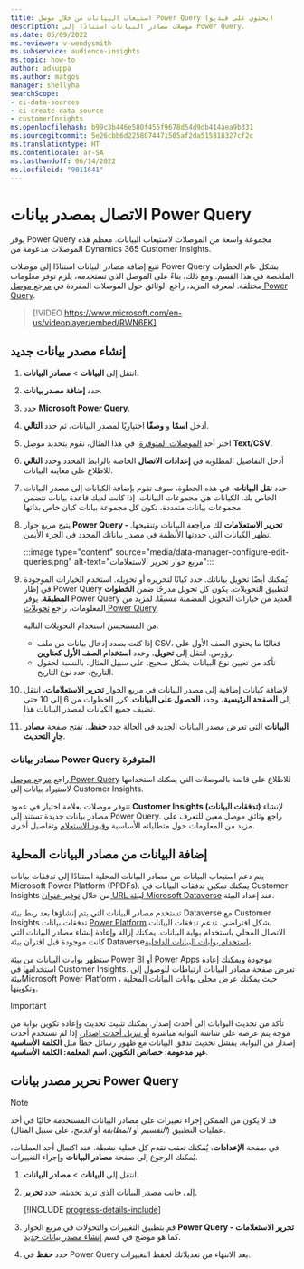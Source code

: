 ```yaml
---
title: استيعاب البيانات من خلال موصل Power Query (يحتوي على فيديو)
description: موصلات مصادر البيانات استنادًا إلى Power Query.
ms.date: 05/09/2022
ms.reviewer: v-wendysmith
ms.subservice: audience-insights
ms.topic: how-to
author: adkuppa
ms.author: matgos
manager: shellyha
searchScope:
- ci-data-sources
- ci-create-data-source
- customerInsights
ms.openlocfilehash: b99c3b446e580f455f9678d54d9db414aea9b331
ms.sourcegitcommit: 5e26cbb6d2258074471505af2da515818327cf2c
ms.translationtype: HT
ms.contentlocale: ar-SA
ms.lasthandoff: 06/14/2022
ms.locfileid: "9011641"
---
```

# <a name="connect-to-a-power-query-data-source"></a>الاتصال بمصدر بيانات Power Query

يوفر Power Query مجموعة واسعة من الموصلات لاستيعاب البيانات. معظم هذه الموصلات مدعومة من Dynamics 365 Customer Insights.

تتبع إضافة مصادر البيانات استنادًا إلى موصلات Power Query بشكل عام الخطوات الملخصة في هذا القسم. ومع ذلك، بناءً على الموصل الذي تستخدمه، يلزم توفر معلومات مختلفة. لمعرفة المزيد، راجع الوثائق حول الموصلات المفردة في [مرجع موصل Power Query](/power-query/connectors/).

> [!VIDEO https://www.microsoft.com/en-us/videoplayer/embed/RWN6EK]

## <a name="create-a-new-data-source"></a>إنشاء مصدر بيانات جديد

1. انتقل إلى **البيانات** > **مصادر البيانات**.

1. حدد **إضافة مصدر بيانات**.

1. حدد **Microsoft Power Query**.

1. أدخل **اسمًا** و **وصفًا** اختياريًا لمصدر البيانات، ثم حدد **التالي**.

1. اختر أحد [الموصلات المتوفرة](#available-power-query-data-sources). في هذا المثال، نقوم بتحديد موصل **Text/CSV**.

1. أدخل التفاصيل المطلوبة في **إعدادات الاتصال** الخاصة بالرابط المحدد وحدد **التالي** للاطلاع على معاينة البيانات.

1. حدد **نقل البيانات**. في هذه الخطوة، سوف تقوم بإضافة الكيانات إلى مصدر البيانات الخاص بك. الكيانات هي مجموعات البيانات. إذا كانت لديك قاعدة بيانات تتضمن مجموعات بيانات متعددة، تكون كل مجموعة بيانات كيان خاص بذاتها.

1. يتيح مربع حوار **Power Query - تحرير الاستعلامات** لك مراجعة البيانات وتنقيحها. تظهر الكيانات التي حددتها الأنظمة في مصدر بياناتك المحدد في الجزء الأيمن.

   :::image type="content" source="media/data-manager-configure-edit-queries.png" alt-text="مربع حوار تحرير الاستعلامات":::

1. يُمكنك أيضًا تحويل بياناتك. حدد كيانًا لتحريره أو تحويله. استخدم الخيارات الموجودة في إطار Power Query لتطبيق التحويلات. يكون كل تحويل مدرجًا ضمن **الخطوات المطبقة**. يوفر Power Query العديد من خيارات التحويل المضمنة مسبقًا. لمزيد من المعلومات، راجع [تحويلات Power Query](/power-query/power-query-what-is-power-query#transformations).

   من المستحسن استخدام التحويلات التالية:

   - إذا كنت بصدد إدخال بيانات من ملف CSV، فغالبًا ما يحتوي الصف الأول على رؤوس. انتقل إلى **تحويل**، وحدد **استخدام الصف الأول كعناوين**.
   - تأكد من تعيين نوع البيانات بشكل صحيح. على سبيل المثال، بالنسبة لحقول التاريخ، حدد نوع التاريخ.

1. لإضافة كيانات إضافية إلى مصدر البيانات في مربع الحوار **تحرير الاستعلامات**، انتقل إلى **الصفحة الرئيسية**، وحدد **الحصول على البيانات**. كرر الخطوات من 6 إلى 10 حتى تضيف جميع الكيانات لمصدر البيانات هذا.

1. حدد **حفظ.**. تفتح صفحة **مصادر‏‎ البيانات** التي تعرض مصدر البيانات الجديد في الحالة **جارٍ التحديث**.

### <a name="available-power-query-data-sources"></a>مصادر بيانات Power Query المتوفرة

راجع [مرجع موصل Power Query](/power-query/connectors/) للاطلاع على قائمة بالموصلات التي يمكنك استخدامها لاستيراد بيانات إلى Customer Insights.

تتوفر موصلات بعلامة اختيار في عمود **Customer Insights (تدفقات البيانات)** لإنشاء مصادر بيانات جديدة تستند إلى Power Query. راجع وثائق موصل معين للتعرف على مزيد من المعلومات حول متطلباته الأساسية و[قيود الاستعلام](/power-query/power-query-online-limits) وتفاصيل أخرى.

## <a name="add-data-from-on-premises-data-sources"></a>إضافة البيانات من مصادر البيانات المحلية

يتم دعم استيعاب البيانات من مصادر البيانات المحلية استنادًا إلى تدفقات بيانات Microsoft Power Platform (PPDFs). يمكنك تمكين تدفقات البيانات في Customer Insights من خلال [توفير عنوان URL لبيئة Microsoft Dataverse](create-environment.md) عند إعداد البيئة.

تستخدم مصادر البيانات التي يتم إنشاؤها بعد ربط بيئة Dataverse مع Customer Insights تدفقات بيانات [Power Platform](/power-query/dataflows/overview-dataflows-across-power-platform-dynamics-365) بشكل افتراضي. تدعم تدفقات البيانات الاتصال المحلي باستخدام بوابة البيانات. يمكنك إزالة وإعادة إنشاء مصادر البيانات التي كانت موجودة قبل اقتران بيئة Dataverse[باستخدام بوابات البيانات الداخلية](/data-integration/gateway/service-gateway-app).

ستظهر بوابات البيانات من بيئة Power BI أو Power Apps موجودة ويمكنك إعادة استخدامها في Customer Insights. تعرض صفحة مصادر البيانات ارتباطات للوصول إلى بيئةMicrosoft Power Platform ، حيث يمكنك عرض محلي بوابات البيانات المحلية وتكوينها.

> [!IMPORTANT]
> تأكد من تحديث البوابات إلى أحدث إصدار. يمكنك تثبيت تحديث وإعادة تكوين بوابة من موجه يتم عرضه على شاشة البوابة مباشرة [أو تنزيل أحدث إصدار](https://powerapps.microsoft.com/downloads/). إذا لم تستخدم أحدث إصدار من البوابة، يفشل تحديث تدفق البيانات مع ظهور رسائل خطأ مثل **الكلمة الأساسية غير مدعومة: خصائص التكوين. اسم المعلمة: الكلمة الأساسية**.

## <a name="edit-power-query-data-sources"></a>تحرير مصدر بيانات Power Query

> [!NOTE]
> قد لا يكون من الممكن إجراء تغييرات على مصادر البيانات المستخدمة حاليًا في أحد عمليات التطبيق (*التقسيم* أو *المطابقة* أو *الدمج*، على سبيل المثال).
>
> في صفحة **الإعدادات**، يُمكنك تعقب تقدم كل عملية نشطة. عند اكتمال أحد العمليات، يُمكنك الرجوع إلى صفحة **مصادر البيانات** وإجراء التغييرات.

1. انتقل إلى **البيانات** > **مصادر البيانات**.

1. إلى جانب مصدر البيانات الذي تريد تحديثه، حدد **تحرير**.

   [!INCLUDE [progress-details-include](includes/progress-details-pane.md)]

1. قم بتطبيق التغييرات والتحولات في مربع الحوار **Power Query - تحرير الاستعلامات** كما هو موضح في قسم [إنشاء مصدر بيانات جديد](#create-a-new-data-source).

1. حدد **حفظ** في Power Query بعد الانتهاء من تعديلاتك لحفظ التغييرات.
